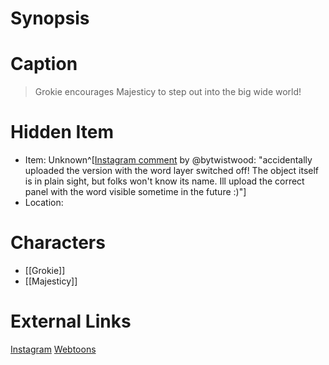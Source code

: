 # Synopsis


# Caption
> Grokie encourages Majesticy to step out into the big wide world!

# Hidden Item
* Item: Unknown^[[Instagram comment](https://www.instagram.com/p/CPRfO49jeKL/?igshid=YmMyMTA2M2Y=) by @bytwistwood: "accidentally uploaded the version with the word layer switched off! The object itself is in plain sight, but folks won't know its name. Ill upload the correct panel with the word visible sometime in the future :)"]
* Location: <spoiler></spoiler>

# Characters
* [[Grokie]]
* [[Majesticy]]

# External Links
[Instagram](https://www.instagram.com/p/CPRfO49jeKL/?igshid=YmMyMTA2M2Y=)
[Webtoons](https://www.webtoons.com/en/challenge/twistwood-tales/79-peep/viewer?title_no=344740&episode_no=85)